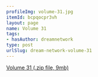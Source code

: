```yaml
---
profileImg: volume-31.jpg
itemId: bcpqocpr3vh
layout: page
name: Volume 31
tags:
- hasAuthor: dreamnetwork
type: post
urlSlug: dream-network-volume-31
---
```

<a href="../files/Volume_31.zip" download>Volume 31 (.zip file, 9mb)</a>